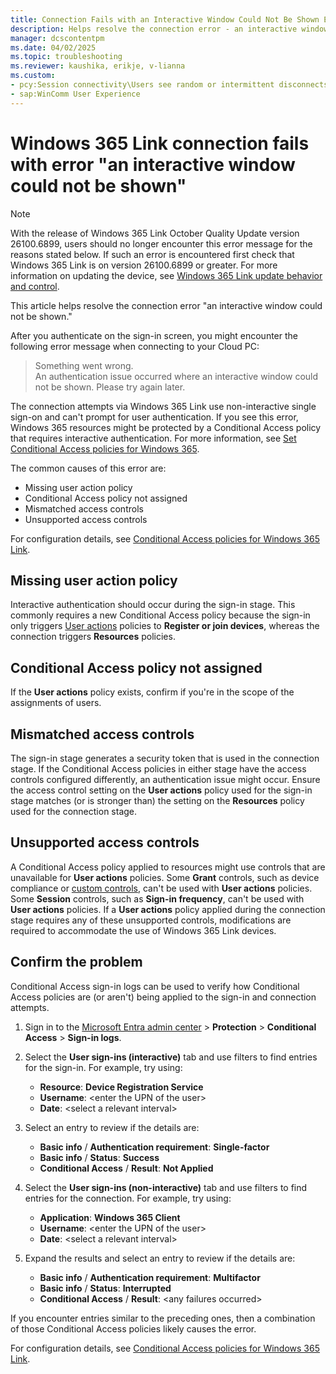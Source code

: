 ```yaml
---
title: Connection Fails with an Interactive Window Could Not Be Shown Error
description: Helps resolve the connection error - an interactive window could not be shown.
manager: dcscontentpm
ms.date: 04/02/2025
ms.topic: troubleshooting
ms.reviewer: kaushika, erikje, v-lianna
ms.custom:
- pcy:Session connectivity\Users see random or intermittent disconnects
- sap:WinComm User Experience
---
```

# Windows 365 Link connection fails with error "an interactive window could not be shown"

>[!NOTE]
>With the release of Windows 365 Link October Quality Update version 26100.6899, users should no longer encounter this error message for the reasons stated below.  If such an error is encountered first check that Windows 365 Link is on version 26100.6899 or greater. For more information on updating the device, see [Windows 365 Link update behavior and control](/windows-365/link/update-behavior-control). 

This article helps resolve the connection error "an interactive window could not be shown."

After you authenticate on the sign-in screen, you might encounter the following error message when connecting to your Cloud PC:

> Something went wrong.  
An authentication issue occurred where an interactive window could not be shown. Please try again later.

The connection attempts via Windows 365 Link use non-interactive single sign-on and can't prompt for user authentication. If you see this error, Windows 365 resources might be protected by a Conditional Access policy that requires interactive authentication. For more information, see [Set Conditional Access policies for Windows 365](/windows-365/enterprise/set-conditional-access-policies).

The common causes of this error are:

- Missing user action policy
- Conditional Access policy not assigned
- Mismatched access controls
- Unsupported access controls

For configuration details, see [Conditional Access policies for Windows 365 Link](/windows-365/link/conditional-access-policies).

## Missing user action policy

Interactive authentication should occur during the sign-in stage. This commonly requires a new Conditional Access policy because the sign-in only triggers [User actions](/entra/identity/conditional-access/concept-conditional-access-cloud-apps#user-actions) policies to **Register or join devices**, whereas the connection triggers **Resources** policies.

## Conditional Access policy not assigned

If the **User actions** policy exists, confirm if you're in the scope of the assignments of users.

## Mismatched access controls

The sign-in stage generates a security token that is used in the connection stage. If the Conditional Access policies in either stage have the access controls configured differently, an authentication issue might occur. Ensure the access control setting on the **User actions** policy used for the sign-in stage matches (or is stronger than) the setting on the **Resources** policy used for the connection stage.

## Unsupported access controls

A Conditional Access policy applied to resources might use controls that are unavailable for **User actions** policies. Some **Grant** controls, such as device compliance or [custom controls](/entra/identity/conditional-access/controls), can't be used with **User actions** policies. Some **Session** controls, such as **Sign-in frequency**, can't be used with **User actions** policies. If a **User actions** policy applied during the connection stage requires any of these unsupported controls, modifications are required to accommodate the use of Windows 365 Link devices.

## Confirm the problem

Conditional Access sign-in logs can be used to verify how Conditional Access policies are (or aren't) being applied to the sign-in and connection attempts.

1. Sign in to the [Microsoft Entra admin center](https://entra.microsoft.com/) > **Protection** > **Conditional Access** > **Sign-in logs**.
2. Select the **User sign-ins (interactive)** tab and use filters to find entries for the sign-in. For example, try using:

    - **Resource**: **Device Registration Service**
    - **Username**: \<enter the UPN of the user>
    - **Date**: \<select a relevant interval>

3. Select an entry to review if the details are:

    - **Basic info** / **Authentication requirement**: **Single-factor**
    - **Basic info** / **Status**: **Success**
    - **Conditional Access** / **Result**: **Not Applied**

4. Select the **User sign-ins (non-interactive)** tab and use filters to find entries for the connection. For example, try using:

    - **Application**: **Windows 365 Client**
    - **Username**: \<enter the UPN of the user>
    - **Date**: \<select a relevant interval>

5. Expand the results and select an entry to review if the details are:

    - **Basic info** / **Authentication requirement**: **Multifactor**
    - **Basic info** / **Status**: **Interrupted**
    - **Conditional Access** / **Result**: \<any failures occurred>

If you encounter entries similar to the preceding ones, then a combination of those Conditional Access policies likely causes the error.

For configuration details, see [Conditional Access policies for Windows 365 Link](/windows-365/link/conditional-access-policies).
